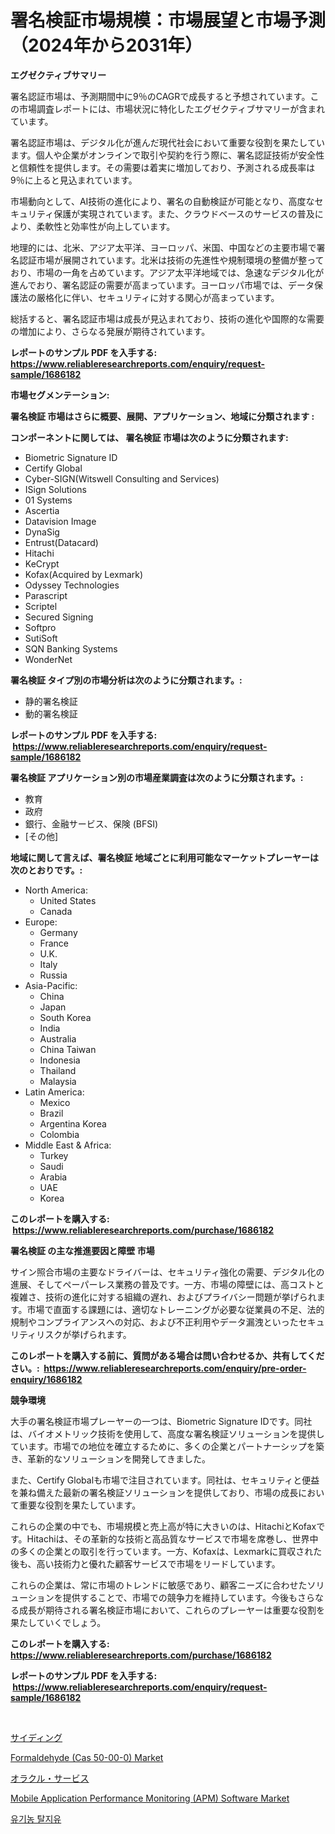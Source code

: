 <p><h1>署名検証市場規模：市場展望と市場予測（2024年から2031年）</h1></p><p><strong>エグゼクティブサマリー</strong></p>
<p><p>署名認証市場は、予測期間中に9％のCAGRで成長すると予想されています。この市場調査レポートには、市場状況に特化したエグゼクティブサマリーが含まれています。</p><p>署名認証市場は、デジタル化が進んだ現代社会において重要な役割を果たしています。個人や企業がオンラインで取引や契約を行う際に、署名認証技術が安全性と信頼性を提供します。その需要は着実に増加しており、予測される成長率は9％に上ると見込まれています。</p><p>市場動向として、AI技術の進化により、署名の自動検証が可能となり、高度なセキュリティ保護が実現されています。また、クラウドベースのサービスの普及により、柔軟性と効率性が向上しています。</p><p>地理的には、北米、アジア太平洋、ヨーロッパ、米国、中国などの主要市場で署名認証市場が展開されています。北米は技術の先進性や規制環境の整備が整っており、市場の一角を占めています。アジア太平洋地域では、急速なデジタル化が進んでおり、署名認証の需要が高まっています。ヨーロッパ市場では、データ保護法の厳格化に伴い、セキュリティに対する関心が高まっています。</p><p>総括すると、署名認証市場は成長が見込まれており、技術の進化や国際的な需要の増加により、さらなる発展が期待されています。</p></p>
<p><strong>レポートのサンプル PDF を入手する: <a href="https://www.reliableresearchreports.com/enquiry/request-sample/1686182">https://www.reliableresearchreports.com/enquiry/request-sample/1686182</a></strong></p>
<p><strong>市場セグメンテーション:</strong></p>
<p><strong> 署名検証 市場はさらに概要、展開、アプリケーション、地域に分類されます :</strong></p>
<p><strong>コンポーネントに関しては、 署名検証 市場は次のように分類されます: &nbsp;</strong></p>
<p><ul><li>Biometric Signature ID</li><li>Certify Global</li><li>Cyber-SIGN(Witswell Consulting and Services)</li><li>ISign Solutions</li><li>01 Systems</li><li>Ascertia</li><li>Datavision Image</li><li>DynaSig</li><li>Entrust(Datacard)</li><li>Hitachi</li><li>KeCrypt</li><li>Kofax(Acquired by Lexmark)</li><li>Odyssey Technologies</li><li>Parascript</li><li>Scriptel</li><li>Secured Signing</li><li>Softpro</li><li>SutiSoft</li><li>SQN Banking Systems</li><li>WonderNet</li></ul></p>
<p><strong> 署名検証 タイプ別の市場分析は次のように分類されます。:</strong></p>
<p><ul><li>静的署名検証</li><li>動的署名検証</li></ul></p>
<p><strong>レポートのサンプル PDF を入手する: &nbsp;<a href="https://www.reliableresearchreports.com/enquiry/request-sample/1686182">https://www.reliableresearchreports.com/enquiry/request-sample/1686182</a></strong></p>
<p><strong> 署名検証 アプリケーション別の市場産業調査は次のように分類されます。:</strong></p>
<p><ul><li>教育</li><li>政府</li><li>銀行、金融サービス、保険 (BFSI)</li><li>[その他]</li></ul></p>
<p><strong>地域に関して言えば、署名検証 地域ごとに利用可能なマーケットプレーヤーは次のとおりです。:</strong></p>
<p><ul>
    <li>
        North America:
        <ul>
            <li>United States</li>
            <li>Canada</li>
        </ul>
    </li>
    <li>
        Europe:
        <ul>
            <li>Germany</li>
            <li>France</li>
            <li>U.K.</li>
            <li>Italy</li>
            <li>Russia</li>
        </ul>
    </li>
    <li>
        Asia-Pacific:
        <ul>
            <li>China</li>
            <li>Japan</li>
            <li>South Korea</li>
            <li>India</li>
            <li>Australia</li>
            <li>China Taiwan</li>
            <li>Indonesia</li>
            <li>Thailand</li>
            <li>Malaysia</li>
        </ul>
    </li>
    <li>
        Latin America:
        <ul>
            <li>Mexico</li>
            <li>Brazil</li>
            <li>Argentina Korea</li>
            <li>Colombia</li>
        </ul>
    </li>
    <li>
        Middle East & Africa:
        <ul>
            <li>Turkey</li>
            <li>Saudi</li>
            <li>Arabia</li>
            <li>UAE</li>
            <li>Korea</li>
        </ul>
    </li>
    </ul></p>
<p><strong>このレポートを購入する: &nbsp;<a href="https://www.reliableresearchreports.com/purchase/1686182">https://www.reliableresearchreports.com/purchase/1686182</a></strong></p>
<p><strong>署名検証 の主な推進要因と障壁 市場</strong></p>
<p><p>サイン照合市場の主要なドライバーは、セキュリティ強化の需要、デジタル化の進展、そしてペーパーレス業務の普及です。一方、市場の障壁には、高コストと複雑さ、技術の進化に対する組織の遅れ、およびプライバシー問題が挙げられます。市場で直面する課題には、適切なトレーニングが必要な従業員の不足、法的規制やコンプライアンスへの対応、および不正利用やデータ漏洩といったセキュリティリスクが挙げられます。</p></p>
<p><strong>このレポートを購入する前に、質問がある場合は問い合わせるか、共有してください。:&nbsp; <a href="https://www.reliableresearchreports.com/enquiry/pre-order-enquiry/1686182">https://www.reliableresearchreports.com/enquiry/pre-order-enquiry/1686182</a></strong></p>
<p><strong>競争環境</strong></p>
<p><p>大手の署名検証市場プレーヤーの一つは、Biometric Signature IDです。同社は、バイオメトリック技術を使用して、高度な署名検証ソリューションを提供しています。市場での地位を確立するために、多くの企業とパートナーシップを築き、革新的なソリューションを開発してきました。</p><p>また、Certify Globalも市場で注目されています。同社は、セキュリティと便益を兼ね備えた最新の署名検証ソリューションを提供しており、市場の成長において重要な役割を果たしています。</p><p>これらの企業の中でも、市場規模と売上高が特に大きいのは、HitachiとKofaxです。Hitachiは、その革新的な技術と高品質なサービスで市場を席巻し、世界中の多くの企業との取引を行っています。一方、Kofaxは、Lexmarkに買収された後も、高い技術力と優れた顧客サービスで市場をリードしています。</p><p>これらの企業は、常に市場のトレンドに敏感であり、顧客ニーズに合わせたソリューションを提供することで、市場での競争力を維持しています。今後もさらなる成長が期待される署名検証市場において、これらのプレーヤーは重要な役割を果たしていくでしょう。</p></p>
<p><strong>このレポートを購入する: &nbsp; <a href="https://www.reliableresearchreports.com/purchase/1686182">https://www.reliableresearchreports.com/purchase/1686182</a></strong></p>
<p><strong>レポートのサンプル PDF を入手する: &nbsp;<a href="https://www.reliableresearchreports.com/enquiry/request-sample/1686182">https://www.reliableresearchreports.com/enquiry/request-sample/1686182</a></strong><strong></strong></p>
<p>&nbsp;</p>
<p><p><a href="https://github.com/oqxogxyvqe90775/Market-Research-Report-List-1/blob/main/4468549186422.md">サイディング</a></p><p><a href="https://issuu.com/reportprime-2/docs/formaldehyde-cas-50-00-0-market-size-2030.pptx">Formaldehyde (Cas 50-00-0) Market</a></p><p><a href="https://medium.com/@andrewones2023/%E3%82%AA%E3%83%A9%E3%82%AF%E3%83%AB%E3%82%B5%E3%83%BC%E3%83%93%E3%82%B9%E5%B8%82%E5%A0%B4-2031%E5%B9%B4%E3%81%BE%E3%81%A7%E3%81%AE%E3%83%88%E3%83%AC%E3%83%B3%E3%83%89-%E4%BA%88%E6%B8%AC-%E7%AB%B6%E5%90%88%E5%88%86%E6%9E%90-ea60af6998d4">オラクル・サービス</a></p><p><a href="https://issuu.com/reportprime-2/docs/mobile-application-performance-monitoring-apm-soft">Mobile Application Performance Monitoring (APM) Software Market</a></p><p><a href="https://github.com/vs019sa3m8x/Market-Research-Report-List-1/blob/main/9718725186369.md">유기농 탈지유</a></p></p>